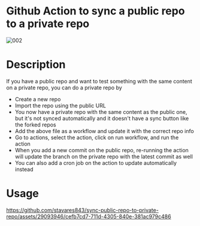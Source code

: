 # Github Action to sync a public repo to a private repo

![002](https://github.com/stavares843/sync-public-repo-to-private-repo/assets/29093946/b5ccfa8f-5851-44a5-ae0d-d96f90f5d1f2)


# Description

If you have a public repo and want to test something with the same content on a private repo, you can do a private repo by
- Create a new repo
- Import the repo using the public URL
- You now have a private repo with the same content as the public one, but it's not synced automatically and it doesn't have a sync button like the forked repos 
- Add the above file as a workflow and update it with the correct repo info
- Go to actions, select the action, click on run workflow, and run the action
- When you add a new commit on the public repo, re-running the action will update the branch on the private repo with the latest commit as well
- You can also add a cron job on the action to update automatically instead

# Usage

https://github.com/stavares843/sync-public-repo-to-private-repo/assets/29093946/cefb7cd7-711d-4305-840e-381ac979c486


